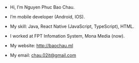 - Hi, I’m Nguyen Phuc Bao Chau.
- I’m mobile developer (Android, IOS).
- My skill: Java, React Native (JavaScript, TypeScript), HTML.
- I worked at FPT Infomation System, Mona Media (now).

- My website: http://baochau.ml
- My email: chau.02it@gmail.com

<!---
chaudev/chaudev is a ✨ special ✨ repository because its `README.md` (this file) appears on your GitHub profile.
You can click the Preview link to take a look at your changes.
--->
